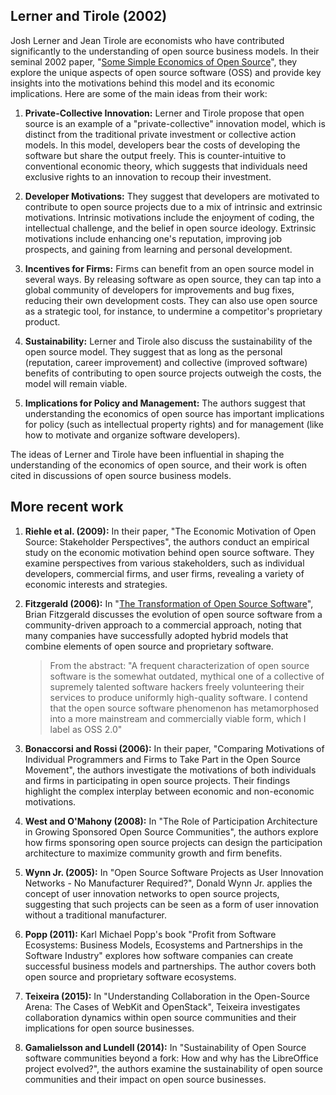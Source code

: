 
## Lerner and Tirole (2002)

Josh Lerner and Jean Tirole are economists who have contributed significantly to the understanding of open source business models. In their seminal 2002 paper, "[Some Simple Economics of Open Source](https://www.nber.org/papers/w7600)", they explore the unique aspects of open source software (OSS) and provide key insights into the motivations behind this model and its economic implications. Here are some of the main ideas from their work:

1. **Private-Collective Innovation:** Lerner and Tirole propose that open source is an example of a "private-collective" innovation model, which is distinct from the traditional private investment or collective action models. In this model, developers bear the costs of developing the software but share the output freely. This is counter-intuitive to conventional economic theory, which suggests that individuals need exclusive rights to an innovation to recoup their investment. 

2. **Developer Motivations:** They suggest that developers are motivated to contribute to open source projects due to a mix of intrinsic and extrinsic motivations. Intrinsic motivations include the enjoyment of coding, the intellectual challenge, and the belief in open source ideology. Extrinsic motivations include enhancing one's reputation, improving job prospects, and gaining from learning and personal development.

3. **Incentives for Firms:** Firms can benefit from an open source model in several ways. By releasing software as open source, they can tap into a global community of developers for improvements and bug fixes, reducing their own development costs. They can also use open source as a strategic tool, for instance, to undermine a competitor's proprietary product.

4. **Sustainability:** Lerner and Tirole also discuss the sustainability of the open source model. They suggest that as long as the personal (reputation, career improvement) and collective (improved software) benefits of contributing to open source projects outweigh the costs, the model will remain viable.

5. **Implications for Policy and Management:** The authors suggest that understanding the economics of open source has important implications for policy (such as intellectual property rights) and for management (like how to motivate and organize software developers).

The ideas of Lerner and Tirole have been influential in shaping the understanding of the economics of open source, and their work is often cited in discussions of open source business models.

## More recent work

1.  **Riehle et al. (2009):** In their paper, "The Economic Motivation of Open Source: Stakeholder Perspectives", the authors conduct an empirical study on the economic motivation behind open source software. They examine perspectives from various stakeholders, such as individual developers, commercial firms, and user firms, revealing a variety of economic interests and strategies.
    
2.  **Fitzgerald (2006):** In "[The Transformation of Open Source Software](https://doi.org/10.2307/25148740)", Brian Fitzgerald discusses the evolution of open source software from a community-driven approach to a commercial approach, noting that many companies have successfully adopted hybrid models that combine elements of open source and proprietary software.

    > From the abstract: "A frequent characterization of open source software is the somewhat outdated, mythical one of a collective of supremely talented software hackers freely volunteering their services to produce uniformly high-quality software. I contend that the open source software phenomenon has metamorphosed into a more mainstream and commercially viable form, which I label as OSS 2.0"
    
3.  **Bonaccorsi and Rossi (2006):** In their paper, "Comparing Motivations of Individual Programmers and Firms to Take Part in the Open Source Movement", the authors investigate the motivations of both individuals and firms in participating in open source projects. Their findings highlight the complex interplay between economic and non-economic motivations.
    
4.  **West and O'Mahony (2008):** In "The Role of Participation Architecture in Growing Sponsored Open Source Communities", the authors explore how firms sponsoring open source projects can design the participation architecture to maximize community growth and firm benefits.
    
5.  **Wynn Jr. (2005):** In "Open Source Software Projects as User Innovation Networks - No Manufacturer Required?", Donald Wynn Jr. applies the concept of user innovation networks to open source projects, suggesting that such projects can be seen as a form of user innovation without a traditional manufacturer.

1.  **Popp (2011):** Karl Michael Popp's book "Profit from Software Ecosystems: Business Models, Ecosystems and Partnerships in the Software Industry" explores how software companies can create successful business models and partnerships. The author covers both open source and proprietary software ecosystems.

4.  **Teixeira (2015):** In "Understanding Collaboration in the Open-Source Arena: The Cases of WebKit and OpenStack", Teixeira investigates collaboration dynamics within open source communities and their implications for open source businesses.
    
5.  **Gamalielsson and Lundell (2014):** In "Sustainability of Open Source software communities beyond a fork: How and why has the LibreOffice project evolved?", the authors examine the sustainability of open source communities and their impact on open source businesses.
